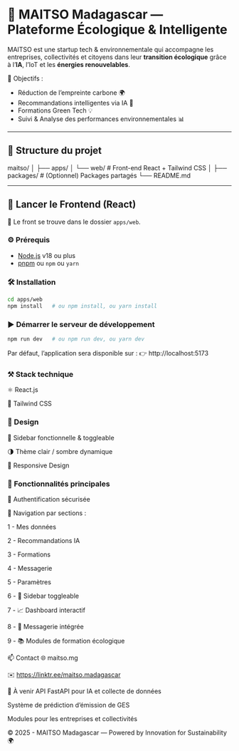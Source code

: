 # 🌿 MAITSO Madagascar — Plateforme Écologique & Intelligente

MAITSO est une startup tech & environnementale qui accompagne les entreprises, collectivités et citoyens dans leur **transition écologique** grâce à l’**IA**, l’IoT et les **énergies renouvelables**.

🎯 Objectifs :
- Réduction de l’empreinte carbone 🌍  
- Recommandations intelligentes via IA 🤖  
- Formations Green Tech 💡  
- Suivi & Analyse des performances environnementales 📊  

---

## 📁 Structure du projet

maitso/
│
├── apps/
│ └── web/ # Front-end React + Tailwind CSS
│
├── packages/ # (Optionnel) Packages partagés
└── README.md


---

## 🚀 Lancer le Frontend (React)

📍 Le front se trouve dans le dossier `apps/web`.

### ⚙️ Prérequis

- [Node.js](https://nodejs.org/) v18 ou plus
- [pnpm](https://pnpm.io/) ou `npm` ou `yarn`

### 🛠️ Installation

```bash
cd apps/web
npm install   # ou npm install, ou yarn install
```
### ▶️ Démarrer le serveur de développement
```bash
npm run dev   # ou npm run dev, ou yarn dev
```

Par défaut, l’application sera disponible sur :
👉 http://localhost:5173

### ⚒️​ Stack technique
⚛️ React.js

💨 Tailwind CSS

### 🎨 Design

🧭 Sidebar fonctionnelle & toggleable

🌗 Thème clair / sombre dynamique

📱 Responsive Design

### 📌 Fonctionnalités principales
🔐 Authentification sécurisée

📂 Navigation par sections :

1 - Mes données 

2 - Recommandations IA

3 - Formations

4 - Messagerie

5 - Paramètres

6 - 🔁 Sidebar toggleable

7 - 📈 Dashboard interactif

8 - 💬 Messagerie intégrée

9 - 📚 Modules de formation écologique

📫 Contact
🌐 maitso.mg

✉️ https://linktr.ee/maitso.madagascar 

🧪 À venir
API FastAPI pour IA et collecte de données

Système de prédiction d’émission de GES

Modules pour les entreprises et collectivités

© 2025 - MAITSO Madagascar — Powered by Innovation for Sustainability 🌍